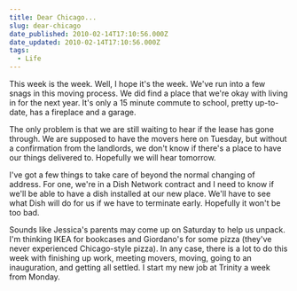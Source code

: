 ```yaml
---
title: Dear Chicago...
slug: dear-chicago
date_published: 2010-02-14T17:10:56.000Z
date_updated: 2010-02-14T17:10:56.000Z
tags:
  - Life
---
```


This week is the week. Well, I hope it's the week. We've run into a few snags in this moving process. We did find a place that we're okay with living in for the next year. It's only a 15 minute commute to school, pretty up-to-date, has a fireplace and a garage.

The only problem is that we are still waiting to hear if the lease has gone through. We are supposed to have the movers here on Tuesday, but without a confirmation from the landlords, we don't know if there's a place to have our things delivered to. Hopefully we will hear tomorrow.

I've got a few things to take care of beyond the normal changing of address. For one, we're in a Dish Network contract and I need to know if we'll be able to have a dish installed at our new place. We'll have to see what Dish will do for us if we have to terminate early. Hopefully it won't be too bad.

Sounds like Jessica's parents may come up on Saturday to help us unpack. I'm thinking IKEA for bookcases and Giordano's for some pizza (they've never experienced Chicago-style pizza). In any case, there is a lot to do this week with finishing up work, meeting movers, moving, going to an inauguration, and getting all settled. I start my new job at Trinity a week from Monday.
